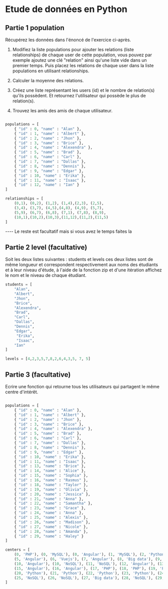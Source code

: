 # Etude de données en Python

## Partie 1 population

Récupérez les données dans l'énoncé de l'exercice ci-après.

1. Modifiez la liste populations pour ajouter les relations (liste relationships) de chaque user de cette population, vous pouvez par exemple ajoutez une clé "relation" ainsi qu'une liste vide dans un premier temps. Puis placez les relations de chaque user dans la liste populations en utilisant relationships.

2. Calculer la moyenne des relations.

3. Créez une liste représentant les users (id) et le nombre de relation(s) qu'ils possèdent. Et retournez l'utilisateur qui possède le plus de relation(s).

4. Trouvez les amis des amis de chaque utilisateur. 


```python

populations = [
    { "id" : 0, "name" : "Alan" },
    { "id" : 1, "name" : "Albert" },
    { "id" : 2, "name" : "Jhon" },
    { "id" : 3, "name" : "Brice" },
    { "id" : 4, "name" : "Alexendra" },
    { "id" : 5, "name" : "Brad" },
    { "id" : 6, "name" : "Carl" },
    { "id" : 7, "name" : "Dallas" },
    { "id" : 8, "name" : "Dennis" },
    { "id" : 9, "name" : "Edgar" },
    { "id" : 10, "name" : "Erika" },
    { "id" : 11, "name" : "Isaac" },
    { "id" : 12, "name" : "Ian" }
]

relationships = [
    (0,1), (0,2), (1,2), (1,4),(2,3), (2,5),
    (3,4), (3,7), (4,5),(4,8), (4,9), (5,7),
    (5,9), (6,7), (6,8), (7,1), (7,8), (8,9),
    (10,1),(10,2),(10,3),(11,12),(11,2),(11,5)
]
```

---- Le reste est facultatif mais si vous avez le temps faites la

## Partie 2 level (facultative)

Soit les deux listes suivantes : students et levels ces deux listes sont de même longueur et correspondent respectivement aux noms des étudiants et à leur niveau d'étude, à l'aide de la fonction zip et d'une itération affichez le nom et le niveau de chaque étudiant.

```python
students = [
    "Alan",
    "Albert",
    "Jhon",
    "Brice",
    "Alexendra",
    "Brad",
    "Carl",
    "Dallas",
    "Dennis",
    "Edgar",
     "Erika",
     "Isaac",
    "Ian" 
]

levels = [4,2,3,5,7,8,2,6,4,3,5, 7, 5]
```

## Partie 3 (facultative) 

Ecrire une fonction qui retourne tous les utilisateurs qui partagent le même centre d'intérêt.

```python

populations = [
    { "id" : 0, "name" : "Alan" },
    { "id" : 1, "name" : "Albert" },
    { "id" : 2, "name" : "Jhon" },
    { "id" : 3, "name" : "Brice" },
    { "id" : 4, "name" : "Alexendra" },
    { "id" : 5, "name" : "Brad" },
    { "id" : 6, "name" : "Carl" },
    { "id" : 7, "name" : "Dallas" },
    { "id" : 8, "name" : "Dennis" },
    { "id" : 9, "name" : "Edgar" },
    { "id" : 10, "name" : "Erika" },
    { "id" : 11, "name" : "Isaac" },
    { "id" : 13, "name" : "Brice" },
    { "id" : 14, "name" : "Alice" },
    { "id" : 15, "name" : "Sophia" },
    { "id" : 16, "name" : "Rasmus" },
    { "id" : 18, "name" : "Taylor" },
    { "id" : 19, "name" : "Olivia" },
    { "id" : 20, "name" : "Jessica" },
    { "id" : 21, "name" : "Anna" },
    { "id" : 22, "name" : "Samantha" },
    { "id" : 23, "name" : "Grace" },
    { "id" : 24, "name" : "Anna" },
    { "id" : 25, "name" : "Alexis" },
    { "id" : 26, "name" : "Madison" },
    { "id" : 27, "name" : "Nicole" },
    { "id" : 28, "name" : "Amanda" },
    { "id" : 29, "name" : "Haley" }  
]

centers = [
    (0, 'PHP'), (0, 'MySQL'), (0, 'Angular'), (1, 'MySQL'), (2, 'Python'), (3, 'PHP'), (4, 'PHP'), 
    (5, 'Angular'), (6, 'Vuejs'), (7, 'Angular'), (8, 'Big data'), (9, 'PHP'), 
    (10, 'Angular'), (10, 'NoSQL'), (11, 'NoSQL'), (12, 'Angular'), (13, 'Angular'), (14, 'Angular'), 
    (15, 'Angular'), (16, 'Angular'), (17, 'PHP'), (18, 'PHP'), (19, 'PHP'), (19,'Angular'), (19, 'Python'),
    (20, 'Python'), (21, 'Python'), (22, 'Python'), (23, 'Python'), (24, 'PHP'), 
    (25, 'NoSQL'), (26, 'NoSQL'), (27, 'Big data'), (28, 'NoSQL'), (29, 'Angular'), (29, 'PHP'), (29,'Big data')
]
```

